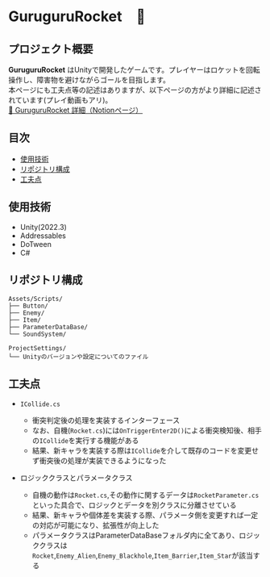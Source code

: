 # GuruguruRocket　🚀

## プロジェクト概要
**GuruguruRocket** はUnityで開発したゲームです。プレイヤーはロケットを回転操作し、障害物を避けながらゴールを目指します。<br>
本ページにも工夫点等の記述はありますが、以下ページの方がより詳細に記述されています(プレイ動画もアリ)。<br>
[🔗 GuruguruRocket 詳細（Notionページ）](https://picturesque-kayak-ac4.notion.site/195281634a1680678c77ceda4c0cddf1?pvs=4)  

## 目次
- [使用技術](#使用技術)
- [リポジトリ構成](#リポジトリ構成)
- [工夫点](#工夫点)

## 使用技術
- Unity(2022.3)
- Addressables
- DoTween
- C#

## リポジトリ構成
```
Assets/Scripts/
├── Button/
├── Enemy/
├── Item/
├── ParameterDataBase/
└── SoundSystem/

ProjectSettings/
└── Unityのバージョンや設定についてのファイル
```

## 工夫点
- `ICollide.cs`
  - 衝突判定後の処理を実装するインターフェース
  - なお、自機(`Rocket.cs`)には`OnTriggerEnter2D()`による衝突検知後、相手の`ICollide`を実行する機能がある
  - 結果、新キャラを実装する際は`ICollide`を介して既存のコードを変更せず衝突後の処理が実装できるようになった

- ロジッククラスとパラメータクラス
  - 自機の動作は`Rocket.cs`,その動作に関するデータは`RocketParameter.cs`といった具合で、ロジックとデータを別クラスに分離させている
  - 結果、新キャラや個体差を実装する際、パラメータ側を変更すれば一定の対応が可能になり、拡張性が向上した
  - パラメータクラスはParameterDataBaseフォルダ内に全てあり、ロジッククラスは`Rocket`,`Enemy_Alien`,`Enemy_Blackhole`,`Item_Barrier`,`Item_Star`が該当する
